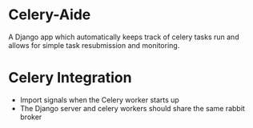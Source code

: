 # Celery-Aide
A Django app which automatically keeps track of celery tasks run and allows for simple task resubmission and monitoring.

# Celery Integration

* Import signals when the Celery worker starts up
* The Django server and celery workers should share the same rabbit broker
